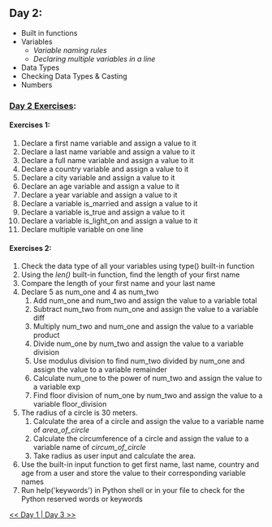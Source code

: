 ## Day 2:
- Built in functions
- Variables
  - _Variable naming rules_
  - _Declaring multiple variables in a line_
- Data Types
- Checking Data Types & Casting
- Numbers

### [Day 2 Exercises](https://github.com/TIMILEHINMOWO/30-Days-Of-Python-07-02-23/tree/main/Day_2):
#### Exercises 1:
1. Declare a first name variable and assign a value to it
1. Declare a last name variable and assign a value to it
1. Declare a full name variable and assign a value to it
1. Declare a country variable and assign a value to it
1. Declare a city variable and assign a value to it
1. Declare an age variable and assign a value to it
1. Declare a year variable and assign a value to it
1. Declare a variable is_married and assign a value to it
1. Declare a variable is_true and assign a value to it
1. Declare a variable is_light_on and assign a value to it
1. Declare multiple variable on one line

#### Exercises 2:
1. Check the data type of all your variables using type() built-in function
1. Using the _len()_ built-in function, find the length of your first name
1. Compare the length of your first name and your last name
1. Declare 5 as num_one and 4 as num_two
    1. Add num_one and num_two and assign the value to a variable total
    2. Subtract num_two from num_one and assign the value to a variable diff
    3. Multiply num_two and num_one and assign the value to a variable product
    4. Divide num_one by num_two and assign the value to a variable division
    5. Use modulus division to find num_two divided by num_one and assign the value to a variable remainder
    6. Calculate num_one to the power of num_two and assign the value to a variable exp
    7. Find floor division of num_one by num_two and assign the value to a variable floor_division
1. The radius of a circle is 30 meters.
    1. Calculate the area of a circle and assign the value to a variable name of _area_of_circle_
    2. Calculate the circumference of a circle and assign the value to a variable name of _circum_of_circle_
    3. Take radius as user input and calculate the area.
1. Use the built-in input function to get first name, last name, country and age from a user and store the value to their corresponding variable names
1. Run help('keywords') in Python shell or in your file to check for the Python reserved words or keywords

[<< Day 1 ]()[| Day 3 >>]()

